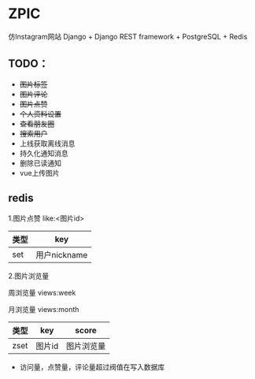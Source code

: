 # ZPIC
仿Instagram网站
Django + Django REST framework + PostgreSQL + Redis

## TODO：
- ~~图片标签~~
- ~~图片评论~~
- ~~图片点赞~~
- ~~个人资料设置~~
- ~~查看朋友圈~~
- ~~搜索用户~~
- 上线获取离线消息
- 持久化通知消息
- 删除已读通知
- vue上传图片

## redis

1.图片点赞
like:<图片id>

类型 | key
--- | --- 
set | 用户nickname

2.图片浏览量 

周浏览量 views:week

月浏览量 views:month

类型 | key | score
--- | --- | ---
zset | 图片id | 图片浏览量



- 访问量，点赞量，评论量超过阀值在写入数据库


